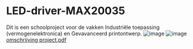 # LED-driver-MAX20035
Dit is een schoolproject voor de vakken Industriële toepassing (vermogenelektronica) en Gevavanceerd printontwerp.
![image](https://user-images.githubusercontent.com/101976886/214378454-50871280-68f1-4145-a6b3-f368fd10a8c9.png)
![image](https://user-images.githubusercontent.com/101976886/214378562-039d80ef-4517-4f6a-9826-d537e5dc5f71.png)
[omschrijving project.pdf](https://github.com/LukasVerschraegen/LED-driver-MAX20035/files/10492971/omschrijving.project.pdf)


